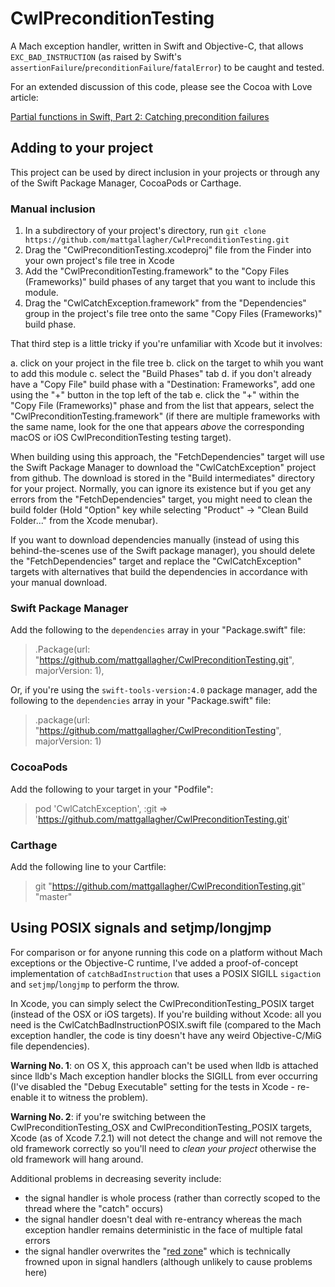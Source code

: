 # CwlPreconditionTesting

A Mach exception handler, written in Swift and Objective-C, that allows `EXC_BAD_INSTRUCTION` (as raised by Swift's `assertionFailure`/`preconditionFailure`/`fatalError`) to be caught and tested. 

For an extended discussion of this code, please see the Cocoa with Love article:
	
[Partial functions in Swift, Part 2: Catching precondition failures](http://cocoawithlove.com/blog/2016/02/02/partial-functions-part-two-catching-precondition-failures.html)

## Adding to your project

This project can be used by direct inclusion in your projects or through any of the Swift Package Manager, CocoaPods or Carthage.

### Manual inclusion

1. In a subdirectory of your project's directory, run `git clone https://github.com/mattgallagher/CwlPreconditionTesting.git`
2. Drag the "CwlPreconditionTesting.xcodeproj" file from the Finder into your own project's file tree in Xcode
3. Add the "CwlPreconditionTesting.framework" to the "Copy Files (Frameworks)" build phases of any target that you want to include this module.
3. Drag the "CwlCatchException.framework" from the "Dependencies" group in the project's file tree onto the same "Copy Files (Frameworks)" build phase.

That third step is a little tricky if you're unfamiliar with Xcode but it involves:

a. click on your project in the file tree
b. click on the target to whih you want to add this module
c. select the "Build Phases" tab
d. if you don't already have a "Copy File" build phase with a "Destination: Frameworks", add one using the "+" button in the top left of the tab
e. click the "+" within the "Copy File (Frameworks)" phase and from the list that appears, select the "CwlPreconditionTesting.framework" (if there are multiple frameworks with the same name, look for the one that appears *above* the corresponding macOS or iOS CwlPreconditionTesting testing target).

When building using this approach, the "FetchDependencies" target will use the Swift Package Manager to download the "CwlCatchException" project from github. The download is stored in the "Build intermediates" directory for your project. Normally, you can ignore its existence but if you get any errors from the "FetchDependencies" target, you might need to clean the build folder (Hold "Option" key while selecting "Product" &rarr; "Clean Build Folder..." from the Xcode menubar).

If you want to download dependencies manually (instead of using this behind-the-scenes use of the Swift package manager), you should delete the "FetchDependencies" target and replace the "CwlCatchException" targets with alternatives that build the dependencies in accordance with your manual download.

### Swift Package Manager

Add the following to the `dependencies` array in your "Package.swift" file:

> .Package(url: "https://github.com/mattgallagher/CwlPreconditionTesting.git", majorVersion: 1),

Or, if you're using the `swift-tools-version:4.0` package manager, add the following to the `dependencies` array in your "Package.swift" file:

> .package(url: "https://github.com/mattgallagher/CwlPreconditionTesting", majorVersion: 1)

### CocoaPods

Add the following to your target in your "Podfile":

> pod 'CwlCatchException', :git => 'https://github.com/mattgallagher/CwlPreconditionTesting.git'

### Carthage

Add the following line to your Cartfile:

> git "https://github.com/mattgallagher/CwlPreconditionTesting.git" "master"

## Using POSIX signals and setjmp/longjmp

For comparison or for anyone running this code on a platform without Mach exceptions or the Objective-C runtime, I've added a proof-of-concept implementation of `catchBadInstruction` that uses a POSIX SIGILL `sigaction` and `setjmp`/`longjmp` to perform the throw.

In Xcode, you can simply select the CwlPreconditionTesting_POSIX target (instead of the OSX or iOS targets). If you're building without Xcode: all you need is the CwlCatchBadInstructionPOSIX.swift file (compared to the Mach exception handler, the code is tiny doesn't have any weird Objective-C/MiG file dependencies).

**Warning No. 1**: on OS X, this approach can't be used when lldb is attached since lldb's Mach exception handler blocks the SIGILL from ever occurring (I've disabled the "Debug Executable" setting for the tests in Xcode - re-enable it to witness the problem).

**Warning No. 2**: if you're switching between the CwlPreconditionTesting_OSX and CwlPreconditionTesting_POSIX targets, Xcode (as of Xcode 7.2.1) will not detect the change and will not remove the old framework correctly so you'll need to *clean your project* otherwise the old framework will hang around.

Additional problems in decreasing severity include:

* the signal handler is whole process (rather than correctly scoped to the thread where the "catch" occurs)
* the signal handler doesn't deal with re-entrancy whereas the mach exception handler remains deterministic in the face of multiple fatal errors
* the signal handler overwrites the "[red zone](https://en.wikipedia.org/wiki/Red_zone_(computing))" which is technically frowned upon in signal handlers (although unlikely to cause problems here)
